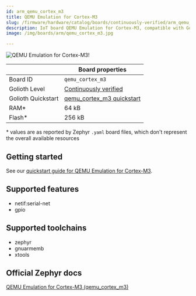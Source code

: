 ```yaml
---
id: arm_qemu_cortex_m3
title: QEMU Emulation for Cortex-M3
slug: /firmware/hardware/catalog/boards/continuously-verified/arm_qemu_cortex_m3
description: IoT board QEMU Emulation for Cortex-M3, compatible with Golioth at continuously-verified level.
image: /img/boards/arm/qemu_cortex_m3.jpg

---
```


[//]: # (This is an auto-generated file, do not edit! Changes to it will be lost upon re-generation)

![QEMU Emulation for Cortex-M3!](/img/boards/arm/qemu_cortex_m3.jpg "QEMU Emulation for Cortex-M3")

|                | Board properties     |
| -------------  | -------------------- |
| Board ID       | `qemu_cortex_m3` |
| Golioth Level  | [Continuously verified](/firmware/hardware#continuously-verified-boards) |
| Golioth Quickstart | [qemu_cortex_m3 quickstart](/firmware/hardware/virtual-devices/zephyr-quickstart) || Architecture   | ARM |
| RAM*           | 64 kB |
| Flash*         | 256 kB |

\* values are as reported by Zephyr `.yaml` board files, which don't represent the overall available resources

## Getting started

See our [quickstart guide for QEMU Emulation for Cortex-M3](/firmware/hardware/virtual-devices/zephyr-quickstart).


## Supported features

* netif:serial-net
* gpio

## Supported toolchains

* zephyr
* gnuarmemb
* xtools

## Official Zephyr docs

[QEMU Emulation for Cortex-M3 (qemu_cortex_m3)](https://docs.zephyrproject.org/3.6.0/boards/arm/qemu_cortex_m3/doc/index.html)
